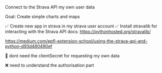 Connect to the Strava API
my own user data

Goal:
Create simple charts and maps

✅ Create new app in strava in my strava user account
✅ Install stravalib for interacting with the Strava API
    docs: https://pythonhosted.org/stravalib/

https://medium.com/epfl-extension-school/using-the-strava-api-and-python-d93d480490ef

🥝 dont need the clientSecret for requesting my own data

❌ need to understand the authorisation part
